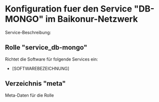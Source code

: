 # Konfiguration fuer den Service "DB-MONGO" im Baikonur-Netzwerk
Service-Beschreibung:

## Rolle "service_db-mongo"
Richtet die Software für folgende Services ein:
* [SOFTWAREBEZEICHNUNG]

## Verzeichnis "meta"
Meta-Daten für die Rolle
